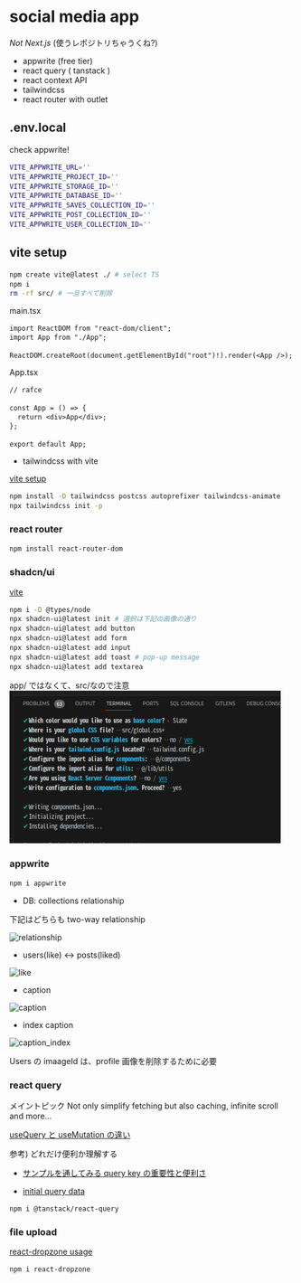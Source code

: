 # social media app

_Not Next.js_
(使うレポジトリちゃうくね?)

- appwrite (free tier)
- react query ( tanstack )
- react context API
- tailwindcss
- react router with outlet

## .env.local

check appwrite!

```sh
VITE_APPWRITE_URL=''
VITE_APPWRITE_PROJECT_ID=''
VITE_APPWRITE_STORAGE_ID=''
VITE_APPWRITE_DATABASE_ID=''
VITE_APPWRITE_SAVES_COLLECTION_ID=''
VITE_APPWRITE_POST_COLLECTION_ID=''
VITE_APPWRITE_USER_COLLECTION_ID=''
```

## vite setup

```sh
npm create vite@latest ./ # select TS
npm i
rm -rf src/ # 一旦すべて削除
```

main.tsx

```tsx
import ReactDOM from "react-dom/client";
import App from "./App";

ReactDOM.createRoot(document.getElementById("root")!).render(<App />);
```

App.tsx

```tsx
// rafce

const App = () => {
  return <div>App</div>;
};

export default App;
```

- tailwindcss with vite

[vite setup](https://tailwindcss.com/docs/guides/vite)

```sh
npm install -D tailwindcss postcss autoprefixer tailwindcss-animate
npx tailwindcss init -p
```

### react router

```sh
npm install react-router-dom
```

### shadcn/ui

[vite](https://ui.shadcn.com/docs/installation/vite)

```sh
npm i -D @types/node
npx shadcn-ui@latest init # 選択は下記の画像の通り
npx shadcn-ui@latest add button
npx shadcn-ui@latest add form
npx shadcn-ui@latest add input
npx shadcn-ui@latest add toast # pop-up message
npx shadcn-ui@latest add textarea
```

app/ ではなくて、src/なので注意
![vite setup options](./images/vitesetup.png)

### appwrite

```sh
npm i appwrite
```

- DB: collections relationship

下記はどちらも two-way relationship

![relationship](/images/collection_relationship.png)

- users(like) <-> posts(liked)

![like](/images/like.png)

- caption

![caption](/images/caption.png)

- index caption

![caption_index](/images/caption_index.png)

Users の imaageId は、profile 画像を削除するために必要

### react query

メイントピック
Not only simplify fetching but also caching, infinite scroll and more...

[useQuery と useMutation の違い](https://stackoverflow.com/questions/64700944/react-query-whats-the-difference-between-usequery-and-usemutation-hook)

参考)
どれだけ便利か理解する

- [サンプルを通してみる query key の重要性と便利さ](https://tkdodo.eu/blog/practical-react-query#treat-the-query-key-like-a-dependency-array)

- [initial query data](https://tanstack.com/query/latest/docs/react/guides/initial-query-data#initial-data-from-cache)

```sh
npm i @tanstack/react-query
```

### file upload

[react-dropzone usage](https://www.npmjs.com/package/react-dropzone#usage)

```sh
npm i react-dropzone
```
